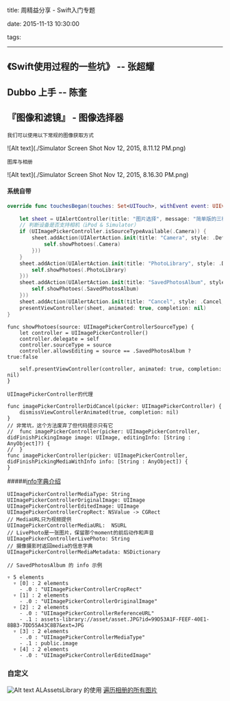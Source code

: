 title: 周精益分享 - Swift入门专题

date: 2015-11-13  10:30:00

tags:

---

## 《Swift使用过程的一些坑》 -- 张超耀

## Dubbo 上手 -- 陈奎

## 『图像和滤镜』 - 图像选择器

`我们可以使用以下常规的图像获取方式`

![Alt text](./Simulator Screen Shot Nov 12, 2015, 8.11.12 PM.png)

`图库与相册`

![Alt text](./Simulator Screen Shot Nov 12, 2015, 8.16.30 PM.png)


#### 系统自带
``` swift
override func touchesBegan(touches: Set<UITouch>, withEvent event: UIEvent?) {
    
    let sheet = UIAlertController(title: "图片选择", message: "简单版的三种选择", preferredStyle: .ActionSheet)
    // 判断设备是否支持相机（iPod & Simulator）
    if (UIImagePickerController.isSourceTypeAvailable(.Camera)) {
        sheet.addAction(UIAlertAction.init(title: "Camera", style: .Default, handler: { _ in
            self.showPhotoes(.Camera)
        }))
    }
    sheet.addAction(UIAlertAction.init(title: "PhotoLibrary", style: .Default, handler: { _ in
        self.showPhotoes(.PhotoLibrary)
    }))
    sheet.addAction(UIAlertAction.init(title: "SavedPhotosAlbum", style: .Default, handler: { _ in
        self.showPhotoes(.SavedPhotosAlbum)
    }))
    sheet.addAction(UIAlertAction.init(title: "Cancel", style: .Cancel, handler: nil))
    presentViewController(sheet, animated: true, completion: nil)
}
```
```
func showPhotoes(source: UIImagePickerControllerSourceType) {
    let controller = UIImagePickerController()
    controller.delegate = self
    controller.sourceType = source
    controller.allowsEditing = source == .SavedPhotosAlbum ? true:false

    self.presentViewController(controller, animated: true, completion: nil)
}
```
`UIImagePickerController的代理`
```
func imagePickerControllerDidCancel(picker: UIImagePickerController) {
    dismissViewControllerAnimated(true, completion: nil)
}
// 非常坑，这个方法废弃了但代码提示只有它
//	func imagePickerController(picker: UIImagePickerController, didFinishPickingImage image: UIImage, editingInfo: [String : AnyObject]?) {
//	}
func imagePickerController(picker: UIImagePickerController, didFinishPickingMediaWithInfo info: [String : AnyObject]) {
}
```
#####[info字典介绍](https://developer.apple.com/library/ios/documentation/UIKit/Reference/UIImagePickerControllerDelegate_Protocol/#//apple_ref/doc/constant_group/Editing_Information_Keys)
```
UIImagePickerControllerMediaType: String
UIImagePickerControllerOriginalImage: UIImage
UIImagePickerControllerEditedImage: UIImage
UIImagePickerControllerCropRect: NSValue -> CGRect
// MediaURL只为视频提供
UIImagePickerControllerMediaURL:  NSURL
// LivePhoto是一张图片，保留那个moment的前后动作和声音
UIImagePickerControllerLivePhoto: String
// 摄像摄影时返回media的信息字典
UIImagePickerControllerMediaMetadata: NSDictionary
```
```
// SavedPhotosAlbum 的 info 示例

▿ 5 elements
  ▿ [0] : 2 elements
    - .0 : "UIImagePickerControllerCropRect"
  ▿ [1] : 2 elements
    - .0 : "UIImagePickerControllerOriginalImage"
  ▿ [2] : 2 elements
    - .0 : "UIImagePickerControllerReferenceURL"
    - .1 : assets-library://asset/asset.JPG?id=99D53A1F-FEEF-40E1-8BB3-7DD55A43C8B7&ext=JPG
  ▿ [3] : 2 elements
    - .0 : "UIImagePickerControllerMediaType"
    - .1 : public.image
  ▿ [4] : 2 elements
    - .0 : "UIImagePickerControllerEditedImage"
```
### 自定义

![Alt text](./1447343597718.png)
ALAssetsLibrary 的使用
[遍历相册的所有图片](http://www.hangge.com/blog/cache/detail_763.html)


